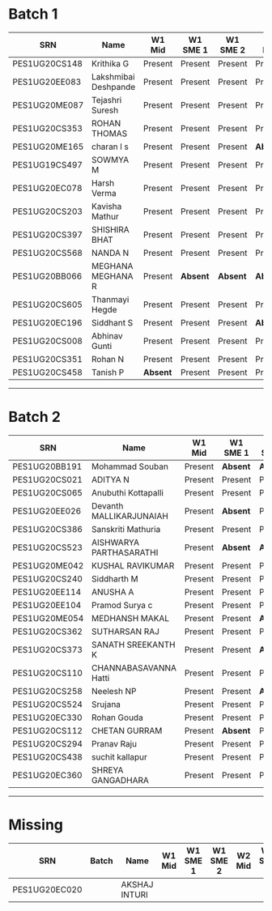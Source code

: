 Batch 1
=======

| SRN           | Name                 | W1 Mid     | W1 SME 1   | W1 SME 2   | W2 Mid     | W2 SME 1   | W2 SME 2   | W3 Mid | W3 SME |
|---------------|----------------------|------------|------------|------------|------------|------------|------------|--------|--------|
| PES1UG20CS148 | Krithika G           | Present    | Present    | Present    | Present    | Present    | Present    |        |        |
| PES1UG20EE083 | Lakshmibai Deshpande | Present    | Present    | Present    | Present    | Present    | Present    |        |        |
| PES1UG20ME087 | Tejashri Suresh      | Present    | Present    | Present    | Present    | Present    | Present    |        |        |
| PES1UG20CS353 | ROHAN THOMAS         | Present    | Present    | Present    | Present    | Present    | Present    |        |        |
| PES1UG20ME165 | charan l s           | Present    | Present    | Present    | **Absent** | Present    | **Absent** |        |        |
| PES1UG19CS497 | SOWMYA M             | Present    | Present    | Present    | Present    | Present    | Present    |        |        |
| PES1UG20EC078 | Harsh Verma          | Present    | Present    | Present    | Present    | **Absent** | **Absent** |        |        |
| PES1UG20CS203 | Kavisha Mathur       | Present    | Present    | Present    | Present    | Present    | Present    |        |        |
| PES1UG20CS397 | SHISHIRA BHAT        | Present    | Present    | Present    | Present    | Present    | Present    |        |        |
| PES1UG20CS568 | NANDA N              | Present    | Present    | Present    | Present    | Present    | Present    |        |        |
| PES1UG20BB066 | MEGHANA MEGHANA R    | Present    | **Absent** | **Absent** | **Absent** | **Absent** | **Absent** |        |        |
| PES1UG20CS605 | Thanmayi Hegde       | Present    | Present    | Present    | Present    | Present    | Present    |        |        |
| PES1UG20EC196 | Siddhant S           | Present    | Present    | Present    | **Absent** | Present    | Present    |        |        |
| PES1UG20CS008 | Abhinav Gunti        | Present    | Present    | Present    | Present    | Present    | Present    |        |        |
| PES1UG20CS351 | Rohan N              | Present    | Present    | Present    | Present    | Present    | Present    |        |        |
| PES1UG20CS458 | Tanish P             | **Absent** | Present    | Present    | Present    | **Absent** | **Absent** |        |        |

---

Batch 2
=======

| SRN           | Name                    | W1 Mid  | W1 SME 1   | W1 SME 2   | W2 Mid     | W2 SME 1   | W2 SME 2   | W3 Mid | W3 SME |
|---------------|-------------------------|---------|------------|------------|------------|------------|------------|--------|--------|
| PES1UG20BB191 | Mohammad Souban         | Present | **Absent** | **Absent** | **Absent** | **Absent** | **Absent** |        |        |
| PES1UG20CS021 | ADITYA N                | Present | Present    | Present    | Present    | Present    | Present    |        |        |
| PES1UG20CS065 | Anubuthi Kottapalli     | Present | Present    | Present    | Present    | Present    | Present    |        |        |
| PES1UG20EE026 | Devanth MALLIKARJUNAIAH | Present | **Absent** | Present    | Present    | Present    | Present    |        |        |
| PES1UG20CS386 | Sanskriti Mathuria      | Present | Present    | Present    | Present    | Present    | Present    |        |        |
| PES1UG20CS523 | AISHWARYA PARTHASARATHI | Present | **Absent** | **Absent** | **Absent** | **Absent** | Present    |        |        |
| PES1UG20ME042 | KUSHAL RAVIKUMAR        | Present | Present    | Present    | Present    | Present    | Present    |        |        |
| PES1UG20CS240 | Siddharth M             | Present | Present    | Present    | Present    | Present    | Present    |        |        |
| PES1UG20EE114 | ANUSHA A                | Present | Present    | Present    | Present    | Present    | Present    |        |        |
| PES1UG20EE104 | Pramod Surya c          | Present | Present    | Present    | **Absent** | Present    | **Absent** |        |        |
| PES1UG20ME054 | MEDHANSH MAKAL          | Present | Present    | **Absent** | Present    | Present    | Present    |        |        |
| PES1UG20CS362 | SUTHARSAN RAJ           | Present | Present    | Present    | Present    | Present    | **Absent** |        |        |
| PES1UG20CS373 | SANATH SREEKANTH K      | Present | Present    | **Absent** | Present    | Present    | **Absent** |        |        |
| PES1UG20CS110 | CHANNABASAVANNA Hatti   | Present | Present    | Present    | Present    | Present    | Present    |        |        |
| PES1UG20CS258 | Neelesh NP              | Present | Present    | **Absent** | Present    | Present    | Present    |        |        |
| PES1UG20CS524 | Srujana                 | Present | Present    | Present    | Present    | Present    | **Absent** |        |        |
| PES1UG20EC330 | Rohan Gouda             | Present | Present    | Present    | Present    | Present    | **Absent** |        |        |
| PES1UG20CS112 | CHETAN GURRAM           | Present | **Absent** | Present    | Present    | **Absent** | **Absent** |        |        |
| PES1UG20CS294 | Pranav Raju             | Present | Present    | Present    | Present    | **Absent** | **Absent** |        |        |
| PES1UG20CS438 | suchit kallapur         | Present | Present    | Present    | Present    | Present    | Present    |        |        |
| PES1UG20EC360 | SHREYA GANGADHARA       | Present | Present    | Present    | Present    | Present    | Present    |        |        |

---

Missing
=======

| SRN           | Batch | Name          | W1 Mid | W1 SME 1 | W1 SME 2 | W2 Mid | W2 SME 1 | W2 SME 2 | W3 Mid | W3 SME |
|---------------|-------|---------------|--------|----------|----------|--------|----------|----------|--------|--------|
| PES1UG20EC020 |       | AKSHAJ INTURI |        |          |          |        |          |          |        |        |
